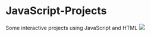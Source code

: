 # JavaScript-Projects
Some interactive projects using JavaScript and HTML
<img src="https://github.com/kapoor-rakshit/JavaScript-Projects/blob/master/Capture.PNG"></img>
